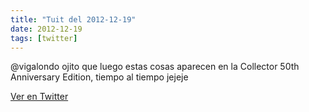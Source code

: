 ```yaml
---
title: "Tuit del 2012-12-19"
date: 2012-12-19
tags: [twitter]
---
```


@vigalondo ojito que luego estas cosas aparecen en la Collector 50th Anniversary Edition, tiempo al tiempo jejeje



[Ver en Twitter](https://twitter.com/i/web/status/281453545276989440)
